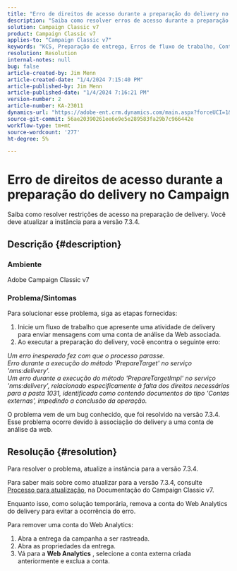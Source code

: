 ```yaml
---
title: "Erro de direitos de acesso durante a preparação do delivery no Campaign"
description: "Saiba como resolver erros de acesso durante a preparação do delivery devido a direitos insuficientes para a pasta 1031."
solution: Campaign Classic v7
product: Campaign Classic v7
applies-to: "Campaign Classic v7"
keywords: "KCS, Preparação de entrega, Erros de fluxo de trabalho, Conta do Web Analytics"
resolution: Resolution
internal-notes: null
bug: false
article-created-by: Jim Menn
article-created-date: "1/4/2024 7:15:40 PM"
article-published-by: Jim Menn
article-published-date: "1/4/2024 7:16:21 PM"
version-number: 2
article-number: KA-23011
dynamics-url: "https://adobe-ent.crm.dynamics.com/main.aspx?forceUCI=1&pagetype=entityrecord&etn=knowledgearticle&id=280c24a5-35ab-ee11-be37-6045bd006268"
source-git-commit: 56ae20390261ee6e9e5e289583fa29b7c966442e
workflow-type: tm+mt
source-wordcount: '277'
ht-degree: 5%

---
```


# Erro de direitos de acesso durante a preparação do delivery no Campaign


Saiba como resolver restrições de acesso na preparação de delivery. Você deve atualizar a instância para a versão 7.3.4.

## Descrição {#description}


### Ambiente

Adobe Campaign Classic v7

### Problema/Sintomas

Para solucionar esse problema, siga as etapas fornecidas:

1. Inicie um fluxo de trabalho que apresente uma atividade de delivery para enviar mensagens com uma conta de análise da Web associada.
2. Ao executar a preparação do delivery, você encontra o seguinte erro:


*Um erro inesperado fez com que o processo parasse.
<br>Erro durante a execução do método &#39;PrepareTarget&#39; no serviço &#39;nms:delivery&#39;. 
<br>Um erro durante a execução do método &#39;PrepareTargetImpl&#39; no serviço &#39;nms:delivery&#39;, relacionado especificamente à falta dos direitos necessários para a pasta 1031, identificada como contendo documentos do tipo &#39;Contas externas&#39;, impedindo a conclusão da operação.*

O problema vem de um bug conhecido, que foi resolvido na versão 7.3.4. Esse problema ocorre devido à associação do delivery a uma conta de análise da web.




## Resolução {#resolution}


Para resolver o problema, atualize a instância para a versão 7.3.4.

Para saber mais sobre como atualizar para a versão 7.3.4, consulte [Processo para atualização](https://experienceleague.adobe.com/docs/campaign-classic/using/getting-started/starting-with-adobe-campaign/faq/faq-build-upgrade.html?lang=en), na Documentação do Campaign Classic v7.

Enquanto isso, como solução temporária, remova a conta do Web Analytics do delivery para evitar a ocorrência do erro.

Para remover uma conta do Web Analytics:

1. Abra a entrega da campanha a ser rastreada.
2. Abra as propriedades da entrega.
3. Vá para a <b>Web Analytics</b> , selecione a conta externa criada anteriormente e exclua a conta.

